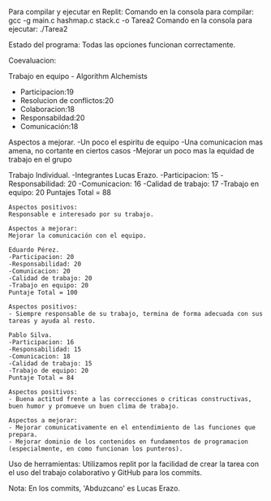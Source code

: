 Para compilar y ejecutar en Replit:
Comando en la consola para compilar: gcc -g main.c hashmap.c stack.c -o Tarea2
Comando en la consola para ejecutar: ./Tarea2

Estado del programa: Todas las opciones funcionan correctamente.

Coevaluacion:

Trabajo en equipo - Algorithm Alchemists
- Participacion:19
- Resolucion de conflictos:20 
- Colaboracion:18
- Responsabildad:20 
- Comunicación:18 

Aspectos a mejorar.
-Un poco el espiritu de equipo
-Una comunicacion mas amena, no cortante en ciertos casos
-Mejorar un poco mas la equidad de trabajo en el grupo

Trabajo Individual.
-Integrantes
    Lucas Erazo.
    -Participacion: 15
    -Responsabilidad: 20
    -Comunicacion: 16
    -Calidad de trabajo: 17
    -Trabajo en equipo: 20
    Puntajes Total = 88

    Aspectos positivos:
    Responsable e interesado por su trabajo.

    Aspectos a mejorar:
    Mejorar la comunicación con el equipo.

    Eduardo Pérez.
    -Participacion: 20
    -Responsabilidad: 20
    -Comunicacion: 20
    -Calidad de trabajo: 20
    -Trabajo en equipo: 20
    Puntaje Total = 100

    Aspectos positivos: 
    - Siempre responsable de su trabajo, termina de forma adecuada con sus tareas y ayuda al resto.
    
    Pablo Silva.
    -Participacion: 16
    -Responsabilidad: 15
    -Comunicacion: 18
    -Calidad de trabajo: 15
    -Trabajo de equipo: 20
    Puntaje Total = 84

    Aspectos positivos:
    - Buena actitud frente a las correcciones o criticas constructivas, buen humor y promueve un buen clima de trabajo.

    Aspectos a mejorar:
    - Mejorar comunicativamente en el entendimiento de las funciones que prepara.
    - Mejorar dominio de los contenidos en fundamentos de programacion (especialmente, en como funcionan los punteros).


Uso de herramientas: Utilizamos replit por la facilidad de crear la tarea con el uso del trabajo colaborativo y GitHub para los commits.

Nota: En los commits, 'Abduzcano' es Lucas Erazo.
